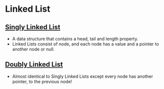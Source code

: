 # Linked List

## [Singly Linked List](singly-linked-list.js)
* A data structure that contains a head, tail and length property.
* Linked Lists consist of node, and each node has a value and a pointer to another node or null.

## [Doubly Linked List](doubly-linked-list.function.js)
* Almost identical to Singly Linked Lists except every node has another pointer, to the previous node!